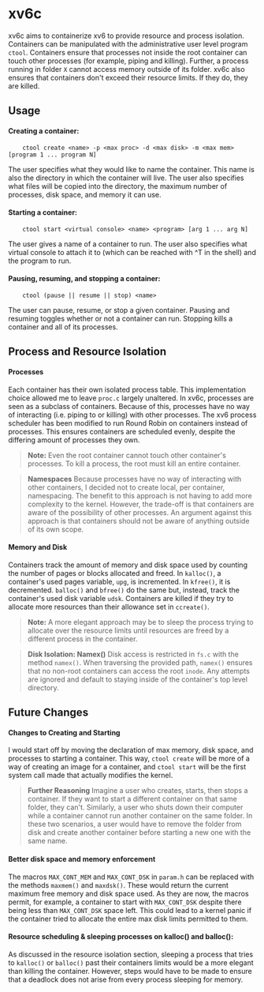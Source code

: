xv6c
===================

xv6c aims to containerize xv6 to provide resource and process isolation. Containers can be manipulated with the administrative user level program `ctool`. Containers ensure that processes not inside the root container can touch other processes (for example, piping and killing). Further, a process running in folder `X` cannot access memory outside of its folder. xv6c also ensures that containers don't exceed their resource limits. If they do, they are killed.


Usage
-------------
#### Creating a container:
		ctool create <name> -p <max proc> -d <max disk> -m <max mem> [program 1 ... program N]
The user specifies what they would like to name the container. This name is also the directory in which the container will live. The user also specifies what files will be copied into the directory, the maximum number of processes, disk space, and memory it can use.

#### Starting a container:
		ctool start <virtual console> <name> <program> [arg 1 ... arg N]
The user gives a name of a container to run. The user also specifies what virtual console to attach it to (which can be reached with ^T in the shell) and the program to run. 

#### Pausing, resuming, and stopping a container:
		ctool (pause || resume || stop) <name>
The user can pause, resume, or stop a given container. Pausing and resuming toggles whether or not a container can run. Stopping kills a container and all of its processes. 



Process and Resource Isolation
-------------------
#### Processes
Each container has their own isolated process table. This implementation choice allowed me to leave  `proc.c` largely unaltered. In xv6c, processes are seen as a subclass of containers. Because of this, processes have no way of interacting (i.e. piping to or killing) with other processes. The xv6 process scheduler has been modified to run Round Robin on containers instead of processes. This ensures containers are scheduled evenly, despite the differing amount of processes they own.
>**Note:** Even the root container cannot touch other container's processes. To kill a process, the root must kill an entire container. 

>**Namespaces** 
>Because processes have no way of interacting with other containers, I decided not to create local, per container, namespacing. The benefit to this approach is not having to add more complexity to the kernel. However, the trade-off is that containers are aware of the possibility of other processes. An argument against this approach is that containers should not be aware of anything outside of its own scope.

#### Memory and Disk
Containers track the amount of memory and disk space used by counting the number of pages or blocks allocated and freed. In `kalloc()`, a container's used pages variable, `upg`, is incremented. In `kfree()`, it is decremented. `balloc()` and `bfree()` do the same but, instead, track the container's used disk variable `udsk`. Containers are killed if they try to allocate more resources than their allowance set in `ccreate()`. 
>**Note:** A more elegant approach may be to sleep the process trying to allocate over the resource limits until resources are freed by a different process in the container.

> **Disk Isolation: Namex()** 
> Disk access is restricted in `fs.c` with the method `namex()`. When traversing the provided path, `namex()` ensures that no non-root containers can access the root `inode`. Any attempts are ignored and default to staying inside of the container's top level directory.



Future Changes
-------------

#### Changes to Creating and Starting
I would start off by moving the declaration of max memory, disk space, and processes to starting a container. This way, `ctool create` will be more of a way of creating an image for a container, and `ctool start` will be the first system call made that actually modifies the kernel. 
>**Further Reasoning** 
Imagine a user who creates, starts, then stops a container. If they want to start a different container on that same folder, they can't. Similarly, a user who shuts down their computer while a container cannot run another container on the same folder. In these two scenarios, a user would have to remove the folder from disk and create another container before starting a new one with the same name.	
	
#### Better disk space and memory enforcement
The macros `MAX_CONT_MEM` and `MAX_CONT_DSK` in `param.h` can be replaced with the methods `maxmem()` and `maxdsk()`. These would return the current maximum free memory and disk space used. As they are now, the macros permit, for example, a container to start with `MAX_CONT_DSK` despite there being less than `MAX_CONT_DSK` space left. This could lead to a kernel panic if the container tried to allocate the entire max disk limits permitted to them. 
	
#### Resource scheduling & sleeping processes on kalloc() and balloc():
As discussed in the resource isolation section, sleeping a process that tries to `kalloc()` or `balloc()` past their containers limits would be a more elegant than killing the container. However, steps would have to be made to ensure that a deadlock does not arise from every process sleeping for memory. 
